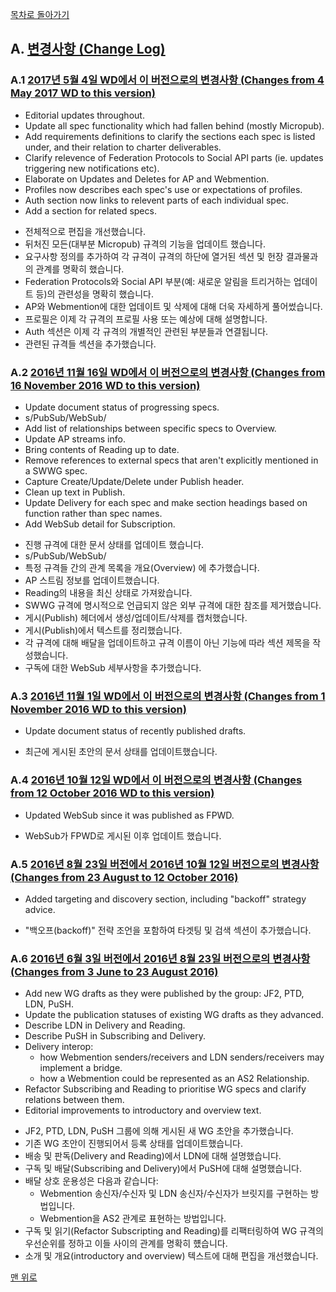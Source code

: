 [목차로 돌아가기](SocialWebProtocolsContents.md)

## A. [변경사항 (Change Log)](SocialWebProtocolsContents.md#목차-table-of-contents)

### A.1 [2017년 5월 4일 WD에서 이 버전으로의 변경사항 (Changes from 4 May 2017 WD to this version)](#a-변경사항-change-log)

- Editorial updates throughout.
- Update all spec functionality which had fallen behind (mostly Micropub).
- Add requirements definitions to clarify the sections each spec is listed under, and their relation to charter deliverables.
- Clarify relevence of Federation Protocols to Social API parts (ie. updates triggering new notifications etc).
- Elaborate on Updates and Deletes for AP and Webmention.
- Profiles now describes each spec's use or expectations of profiles.
- Auth section now links to relevent parts of each individual spec.
- Add a section for related specs.

[//Comment]: # "BLANK"

- 전체적으로 편집을 개선했습니다.
- 뒤처진 모든(대부분 Micropub) 규격의 기능을 업데이트 했습니다.
- 요구사항 정의를 추가하여 각 규격이 규격의 하단에 열거된 섹션 및 헌장 결과물과의 관계를 명확히 했습니다.
- Federation Protocols와 Social API 부분(예: 새로운 알림을 트리거하는 업데이트 등)의 관련성을 명확히 했습니다.
- AP와 Webmention에 대한 업데이트 및 삭제에 대해 더욱 자세하게 풀어썼습니다.
- 프로필은 이제 각 규격의 프로필 사용 또는 예상에 대해 설명합니다.
- Auth 섹션은 이제 각 규격의 개별적인 관련된 부분들과 연결됩니다.
- 관련된 규격들 섹션을 추가했습니다.

### A.2 [2016년 11월 16일 WD에서 이 버전으로의 변경사항 (Changes from 16 November 2016 WD to this version)](#a-변경사항-change-log)

- Update document status of progressing specs.
- s/PubSub/WebSub/
- Add list of relationships between specific specs to Overview.
- Update AP streams info.
- Bring contents of Reading up to date.
- Remove references to external specs that aren't explicitly mentioned in a SWWG spec.
- Capture Create/Update/Delete under Publish header.
- Clean up text in Publish.
- Update Delivery for each spec and make section headings based on function rather than spec names.
- Add WebSub detail for Subscription.

[//Comment]: # "BLANK"

- 진행 규격에 대한 문서 상태를 업데이트 했습니다.
- s/PubSub/WebSub/
- 특정 규격들 간의 관계 목록을 개요(Overview) 에 추가했습니다.
- AP 스트림 정보를 업데이트했습니다.
- Reading의 내용을 최신 상태로 가져왔습니다.
- SWWG 규격에 명시적으로 언급되지 않은 외부 규격에 대한 참조를 제거했습니다.
- 게시(Publish) 헤더에서 생성/업데이트/삭제를 캡처했습니다.
- 게시(Publish)에서 텍스트를 정리했습니다.
- 각 규격에 대해 배달을 업데이트하고 규격 이름이 아닌 기능에 따라 섹션 제목을 작성했습니다.
- 구독에 대한 WebSub 세부사항을 추가했습니다.

### A.3 [2016년 11월 1일 WD에서 이 버전으로의 변경사항 (Changes from 1 November 2016 WD to this version)](#a-변경사항-change-log)

- Update document status of recently published drafts.

[//Comment]: # "BLANK"

- 최근에 게시된 초안의 문서 상태를 업데이트했습니다.

### A.4 [2016년 10월 12일 WD에서 이 버전으로의 변경사항 (Changes from 12 October 2016 WD to this version)](#a-변경사항-change-log)

- Updated WebSub since it was published as FPWD.

[//Comment]: # "BLANK"

- WebSub가 FPWD로 게시된 이후 업데이트 했습니다.

### A.5 [2016년 8월 23일 버전에서 2016년 10월 12일 버전으로의 변경사항 (Changes from 23 August to 12 October 2016)](#a-변경사항-change-log)

- Added targeting and discovery section, including "backoff" strategy advice.

[//Comment]: # "BLANK"

- "백오프(backoff)" 전략 조언을 포함하여 타겟팅 및 검색 섹션이 추가했습니다.

### A.6 [2016년 6월 3일 버전에서 2016년 8월 23일 버전으로의 변경사항 (Changes from 3 June to 23 August 2016)](#a-변경사항-change-log)

- Add new WG drafts as they were published by the group: JF2, PTD, LDN, PuSH.
- Update the publication statuses of existing WG drafts as they advanced.
- Describe LDN in Delivery and Reading.
- Describe PuSH in Subscribing and Delivery.
- Delivery interop:
  - how Webmention senders/receivers and LDN senders/receivers may implement a bridge.
  - how a Webmention could be represented as an AS2 Relationship.
- Refactor Subscribing and Reading to prioritise WG specs and clarify relations between them.
- Editorial improvements to introductory and overview text.

[//Comment]: # "BLANK"

- JF2, PTD, LDN, PuSH 그룹에 의해 게시된 새 WG 초안을 추가했습니다.
- 기존 WG 초안이 진행되어서 등록 상태를 업데이트했습니다.
- 배송 및 판독(Delivery and Reading)에서 LDN에 대해 설명했습니다.
- 구독 및 배달(Subscribing and Delivery)에서 PuSH에 대해 설명했습니다.
- 배달 상호 운용성은 다음과 같습니다:
  - Webmention 송신자/수신자 및 LDN 송신자/수신자가 브릿지를 구현하는 방법입니다.
  - Webmention을 AS2 관계로 표현하는 방법입니다.
- 구독 및 읽기(Refactor Subscripting and Reading)를 리팩터링하여 WG 규격의 우선순위를 정하고 이들 사이의 관계를 명확히 헀습니다.
- 소개 및 개요(introductory and overview) 텍스트에 대해 편집을 개선했습니다.

[맨 위로](#a-변경사항-change-log)
